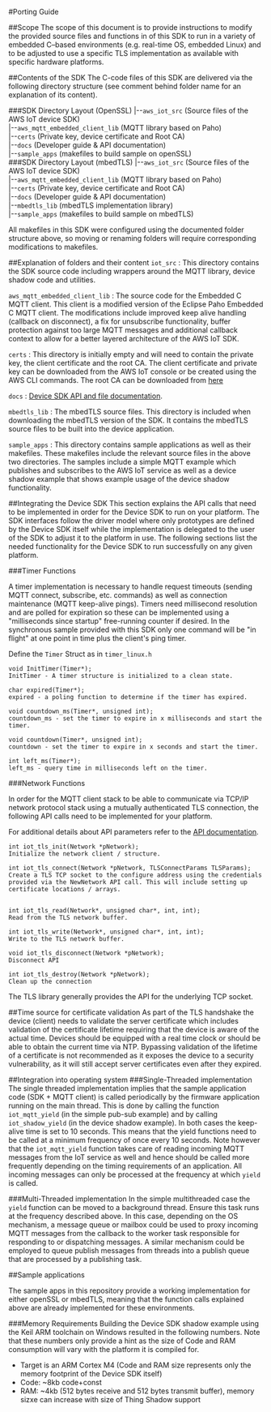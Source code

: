 #Porting Guide

##Scope
The scope of this document is to provide instructions to modify the provided source files and functions in of this SDK to run in a variety of embedded C–based environments (e.g. real-time OS, embedded Linux) and to be adjusted to use a specific TLS implementation as available with specific hardware platforms.

##Contents of the SDK
The C-code files of this SDK are delivered via the following directory structure (see comment behind folder name for an explanation of its content). 

###SDK Directory Layout (OpenSSL)
|--`aws_iot_src` (Source files of the AWS IoT device SDK)<br> 
|--`aws_mqtt_embedded_client_lib` (MQTT library based on Paho)<br>
|--`certs` (Private key, device certificate and Root CA) <br>
|--`docs` (Developer guide & API documentation) <br>
|--`sample_apps` (makefiles to build sample on openSSL) <br>
###SDK Directory Layout (mbedTLS)
|--`aws_iot_src` (Source files of the AWS IoT device SDK) <br>
|--`aws_mqtt_embedded_client_lib` (MQTT library based on Paho) <br>
|--`certs` (Private key, device certificate and Root CA) <br>
|--`docs` (Developer guide & API documentation) <br>
|--`mbedtls_lib` (mbedTLS implementation library) <br>
|--`sample_apps` (makefiles to build sample on mbedTLS) <br> 

All makefiles in this SDK were configured using the documented folder structure above, so moving or renaming folders will require corresponding modifications to makefiles.

##Explanation of folders and their content
`iot_src` : This directory contains the SDK source code including wrappers around the MQTT library, device shadow code and utilities.

`aws_mqtt_embedded_client_lib` : The source code for the Embedded C MQTT client. This client is a modified version of the Eclipse Paho Embedded C MQTT client. The modifications include improved keep alive handling (callback on disconnect), a fix for unsubscribe functionality, buffer protection against too large MQTT messages and additional callback context to allow for a better layered architecture of the AWS IoT SDK.

`certs` : This directory is initially empty and will need to contain the private key, the client certificate and the root CA. The client certificate and private key can be downloaded from the AWS IoT console or be created using the AWS CLI commands. The root CA can be downloaded from [here](https://www.symantec.com/content/en/us/enterprise/verisign/roots/VeriSign-Class%203-Public-Primary-Certification-Authority-G5.pem)

`docs` : [Device SDK API and file documentation](http://aws-iot-device-sdk-embedded-c-docs.s3-website-us-east-1.amazonaws.com/index.html).

`mbedtls_lib` : The mbedTLS source files. This directory is included when downloading the mbedTLS version of the SDK. It contains the mbedTLS source files to be built into the device application.

`sample_apps` : This directory contains sample applications as well as their makefiles. These makefiles include the relevant source files in the above two directories. The samples include a simple MQTT example which publishes and subscribes to the AWS IoT service as well as a device shadow example that shows example usage of the device shadow functionality.

##Integrating the Device SDK
This section explains the API calls that need to be implemented in order for the Device SDK to run on your platform. The SDK interfaces follow the driver model where only prototypes are defined by the Device SDK itself while the implementation is delegated to the user of the SDK to adjust it to the platform in use. The following sections list the needed functionality for the Device SDK to run successfully on any given platform.

###Timer Functions

A timer implementation is necessary to handle request timeouts (sending MQTT connect, subscribe, etc. commands) as well as connection maintenance (MQTT keep-alive pings). Timers need millisecond resolution and are polled for expiration so these can be implemented using a "milliseconds since startup" free-running counter if desired. In the synchronous sample provided with this SDK only one command will be "in flight" at one point in time plus the client's ping timer. 

Define the `Timer` Struct as in `timer_linux.h`

```
void InitTimer(Timer*);
InitTimer - A timer structure is initialized to a clean state.

char expired(Timer*);
expired - a poling function to determine if the timer has expired.

void countdown_ms(Timer*, unsigned int);
countdown_ms - set the timer to expire in x milliseconds and start the timer.

void countdown(Timer*, unsigned int);
countdown - set the timer to expire in x seconds and start the timer.

int left_ms(Timer*);
left_ms - query time in milliseconds left on the timer.
```

###Network Functions

In order for the MQTT client stack to be able to communicate via TCP/IP network protocol stack using a mutually authenticated TLS connection, the following API calls need to be implemented for your platform.

For additional details about API parameters refer to the [API documentation](http://aws-iot-device-sdk-embedded-c-docs.s3-website-us-east-1.amazonaws.com/index.html).

```
int iot_tls_init(Network *pNetwork);
Initialize the network client / structure.  

int iot_tls_connect(Network *pNetwork, TLSConnectParams TLSParams);
Create a TLS TCP socket to the configure address using the credentials provided via the NewNetwork API call. This will include setting up certificate locations / arrays.


int iot_tls_read(Network*, unsigned char*, int, int);
Read from the TLS network buffer.

int iot_tls_write(Network*, unsigned char*, int, int);
Write to the TLS network buffer.

void iot_tls_disconnect(Network *pNetwork);
Disconnect API

int iot_tls_destroy(Network *pNetwork);
Clean up the connection
```
The TLS library generally provides the API for the underlying TCP socket.

##Time source for certificate validation
As part of the TLS handshake the device (client) needs to validate the server certificate which includes validation of the certificate lifetime requiring that the device is aware of the actual time. Devices should be equipped with a real time clock or should be able to obtain the current time via NTP. Bypassing validation of the lifetime of a certificate is not recommended as it exposes the device to a security vulnerability, as it will still accept server certificates even after they expired.

##Integration into operating system
###Single-Threaded implementation
The single threaded implementation implies that the sample application code (SDK + MQTT client) is called periodically by the firmware application running on the main thread. This is done by calling the function `iot_mqtt_yield` (in the simple pub-sub example) and by calling `iot_shadow_yield` (in the device shadow example). In both cases the keep-alive time is set to 10 seconds. This means that the yield functions need to be called at a minimum frequency of once every 10 seconds. Note however that the `iot_mqtt_yield` function takes care of reading incoming MQTT messages from the IoT service as well and hence should be called more frequently depending on the timing requirements of an application. All incoming messages can only be processed at the frequency at which `yield` is called.

###Multi-Threaded implementation
In the simple multithreaded case the `yield` function can be moved to a background thread. Ensure this task runs at the frequency described above. In this case, depending on the OS mechanism, a message queue or mailbox could be used to proxy incoming MQTT messages from the callback to the worker task responsible for responding to or dispatching messages. A similar mechanism could be employed to queue publish messages from threads into a publish queue that are processed by a publishing task.

##Sample applications

The sample apps in this repository provide a working implementation for either openSSL or mbedTLS, meaning that the function calls explained above are already implemented for these environments.

###Memory Requirements
Building the Device SDK shadow example using the Keil ARM toolchain on Windows resulted in the following numbers. Note that these numbers only provide a hint as the size of Code and RAM consumption will vary with the platform it is compiled for.<br>
- Target is an ARM Cortex M4 (Code and RAM size represents only the memory footprint of the Device SDK itself)<br>
 - Code: ~8kb code+const<br>
 - RAM: ~4kb (512 bytes receive and 512 bytes transmit buffer), memory sizxe can increase with size of Thing Shadow support


